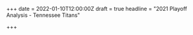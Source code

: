 +++
date = 2022-01-10T12:00:00Z
draft = true
headline = "2021 Playoff Analysis - Tennessee Titans"

+++
